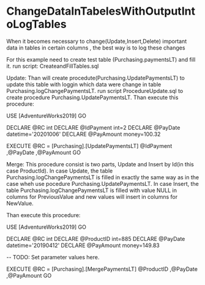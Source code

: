 # ChangeDataInTabelesWithOutputIntoLogTables
When it becomes necessary to change(Update,Insert,Delete) important data in tables in certain columns , the best way is to log these changes

For this example need to create test table (Purchasing.paymentsLT) and fill it.
run script: CreateandFillTables.sql

Update:
Than will create procedute(Purchasing.UpdatePaymentsLT) to update this table with loggin which data were change in table Purchasing.logChangePaymentsLT.
run script ProcedureUpdate.sql to create procedure Purchasing.UpdatePaymentsLT.
Than execute this procedure:

USE [AdventureWorks2019]
GO

DECLARE @RC int
DECLARE @IdPayment int=2
DECLARE @PayDate datetime='20201006'
DECLARE @PayAmount money=100.32

EXECUTE @RC = [Purchasing].[UpdatePaymentsLT] 
   @IdPayment
  ,@PayDate
  ,@PayAmount
GO

Merge:
This procedure consist is two parts, Update and Insert by Id(in this case ProductId). 
In case Update, the table Purchasing.logChangePaymentsLT is filled in exactly the same way as in the case wheh use pocedure Purchasing.UpdatePaymentsLT.
In case Insert, the table Purchasing.logChangePaymentsLT is filled with value NULL in columns for PreviousValue and new values will insert in columns for NewValue.

Than execute this procedure:

USE [AdventureWorks2019]
GO

DECLARE @RC int
DECLARE @ProductID int=885
DECLARE @PayDate datetime='20190412'
DECLARE @PayAmount money=149.83

-- TODO: Set parameter values here.

EXECUTE @RC = [Purchasing].[MergePaymentsLT] 
   @ProductID
  ,@PayDate
  ,@PayAmount
GO
